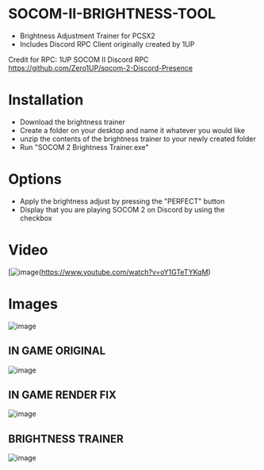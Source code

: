 # SOCOM-II-BRIGHTNESS-TOOL
- Brightness Adjustment Trainer for PCSX2
- Includes Discord RPC Client originally created by 1UP

Credit for RPC: 1UP SOCOM II Discord RPC 
https://github.com/Zero1UP/socom-2-Discord-Presence

# Installation
- Download the brightness trainer
- Create a folder on your desktop and name it whatever you would like
- unzip the contents of the brightness trainer to your newly created folder
- Run "SOCOM 2 Brightness Trainer.exe" 

# Options
- Apply the brightness adjust by pressing the "PERFECT" button
- Display that you are playing SOCOM 2 on Discord by using the checkbox 
# Video
[![image](https://img.youtube.com/vi/oY1GTeTYKqM/0.jpg)(https://www.youtube.com/watch?v=oY1GTeTYKqM)

# Images
![image](https://user-images.githubusercontent.com/80198020/120259260-9e657e80-c261-11eb-9462-cdfd454e36d4.png)

## IN GAME ORIGINAL 
![image](https://user-images.githubusercontent.com/80198020/120259092-4a5a9a00-c261-11eb-8e87-538fc1550c65.png)

## IN GAME RENDER FIX
![image](https://user-images.githubusercontent.com/80198020/120259123-58101f80-c261-11eb-945c-aa26ec220e4b.png)

## BRIGHTNESS TRAINER
![image](https://user-images.githubusercontent.com/80198020/120258869-d3250600-c260-11eb-95f0-8f43971f4556.png)
